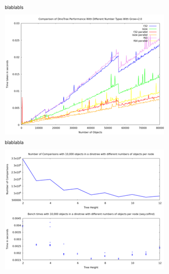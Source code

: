 

blablabls


![chart](./graphs/colfind_float_vs_integer.png)


blablabla

![chart](./graphs/colfind_height_heuristic.png)
